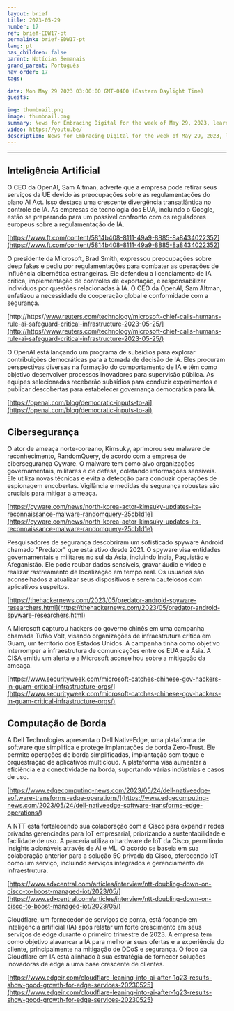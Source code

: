 ```yaml
---
layout: brief
title: 2023-05-29
number: 17
ref: brief-EDW17-pt
permalink: brief-EDW17-pt
lang: pt
has_children: false
parent: Notícias Semanais
grand_parent: Português
nav_order: 17
tags:

date: Mon May 29 2023 03:00:00 GMT-0400 (Eastern Daylight Time)
guests:

img: thumbnail.png
image: thumbnail.png
summary: News for Embracing Digital for the week of May 29, 2023, learn about more regulations for AI, increased nation-state cyber attacks, and edge computing investments.
video: https://youtu.be/
description: News for Embracing Digital for the week of May 29, 2023, learn about more regulations for AI, increased nation-state cyber attacks, and edge computing investments.
---
```






---

## Inteligência Artificial

O CEO da OpenAI, Sam Altman, adverte que a empresa pode retirar seus serviços da UE devido às preocupações sobre as regulamentações do plano AI Act. Isso destaca uma crescente divergência transatlântica no controle de IA. As empresas de tecnologia dos EUA, incluindo o Google, estão se preparando para um possível confronto com os reguladores europeus sobre a regulamentação de IA.

[https://www.ft.com/content/5814b408-8111-49a9-8885-8a8434022352](https://www.ft.com/content/5814b408-8111-49a9-8885-8a8434022352)

O presidente da Microsoft, Brad Smith, expressou preocupações sobre deep fakes e pediu por regulamentações para combater as operações de influência cibernética estrangeiras. Ele defendeu a licenciamento de IA crítica, implementação de controles de exportação, e responsabilizar indivíduos por questões relacionadas à IA. O CEO da OpenAI, Sam Altman, enfatizou a necessidade de cooperação global e conformidade com a segurança.

[http://https//www.reuters.com/technology/microsoft-chief-calls-humans-rule-ai-safeguard-critical-infrastructure-2023-05-25/](http://https//www.reuters.com/technology/microsoft-chief-calls-humans-rule-ai-safeguard-critical-infrastructure-2023-05-25/)

O OpenAI está lançando um programa de subsídios para explorar contribuições democráticas para a tomada de decisão de IA. Eles procuram perspectivas diversas na formação do comportamento de IA e têm como objetivo desenvolver processos inovadores para supervisão pública. As equipes selecionadas receberão subsídios para conduzir experimentos e publicar descobertas para estabelecer governança democrática para IA.

[https://openai.com/blog/democratic-inputs-to-ai](https://openai.com/blog/democratic-inputs-to-ai)

## Cibersegurança

O ator de ameaça norte-coreano, Kimsuky, aprimorou seu malware de reconhecimento, RandomQuery, de acordo com a empresa de cibersegurança Cyware. O malware tem como alvo organizações governamentais, militares e de defesa, coletando informações sensíveis. Ele utiliza novas técnicas e evita a detecção para conduzir operações de espionagem encobertas. Vigilância e medidas de segurança robustas são cruciais para mitigar a ameaça.

[https://cyware.com/news/north-korea-actor-kimsuky-updates-its-reconnaissance-malware-randomquery-25cb1d1e](https://cyware.com/news/north-korea-actor-kimsuky-updates-its-reconnaissance-malware-randomquery-25cb1d1e)

Pesquisadores de segurança descobriram um sofisticado spyware Android chamado "Predator" que está ativo desde 2021. O spyware visa entidades governamentais e militares no sul da Ásia, incluindo Índia, Paquistão e Afeganistão. Ele pode roubar dados sensíveis, gravar áudio e vídeo e realizar rastreamento de localização em tempo real. Os usuários são aconselhados a atualizar seus dispositivos e serem cautelosos com aplicativos suspeitos.

[https://thehackernews.com/2023/05/predator-android-spyware-researchers.html](https://thehackernews.com/2023/05/predator-android-spyware-researchers.html)

A Microsoft capturou hackers do governo chinês em uma campanha chamada Tufão Volt, visando organizações de infraestrutura crítica em Guam, um território dos Estados Unidos. A campanha tinha como objetivo interromper a infraestrutura de comunicações entre os EUA e a Ásia. A CISA emitiu um alerta e a Microsoft aconselhou sobre a mitigação da ameaça.

[https://www.securityweek.com/microsoft-catches-chinese-gov-hackers-in-guam-critical-infrastructure-orgs/](https://www.securityweek.com/microsoft-catches-chinese-gov-hackers-in-guam-critical-infrastructure-orgs/)

## Computação de Borda

A Dell Technologies apresenta o Dell NativeEdge, uma plataforma de software que simplifica e protege implantações de borda Zero-Trust. Ele permite operações de borda simplificadas, implantação sem toque e orquestração de aplicativos multicloud. A plataforma visa aumentar a eficiência e a conectividade na borda, suportando várias indústrias e casos de uso.

[https://www.edgecomputing-news.com/2023/05/24/dell-nativeedge-software-transforms-edge-operations/](https://www.edgecomputing-news.com/2023/05/24/dell-nativeedge-software-transforms-edge-operations/)

A NTT está fortalecendo sua colaboração com a Cisco para expandir redes privadas gerenciadas para IoT empresarial, priorizando a sustentabilidade e facilidade de uso. A parceria utiliza o hardware de IoT da Cisco, permitindo insights acionáveis através de AI e ML. O acordo se baseia em sua colaboração anterior para a solução 5G privada da Cisco, oferecendo IoT como um serviço, incluindo serviços integrados e gerenciamento de infraestrutura.

[https://www.sdxcentral.com/articles/interview/ntt-doubling-down-on-cisco-to-boost-managed-iot/2023/05/](https://www.sdxcentral.com/articles/interview/ntt-doubling-down-on-cisco-to-boost-managed-iot/2023/05/)

Cloudflare, um fornecedor de serviços de ponta, está focando em inteligência artificial (IA) após relatar um forte crescimento em seus serviços de edge durante o primeiro trimestre de 2023. A empresa tem como objetivo alavancar a IA para melhorar suas ofertas e a experiência do cliente, principalmente na mitigação de DDoS e segurança. O foco da Cloudflare em IA está alinhado à sua estratégia de fornecer soluções inovadoras de edge a uma base crescente de clientes.

[https://www.edgeir.com/cloudflare-leaning-into-ai-after-1q23-results-show-good-growth-for-edge-services-20230525](https://www.edgeir.com/cloudflare-leaning-into-ai-after-1q23-results-show-good-growth-for-edge-services-20230525)



